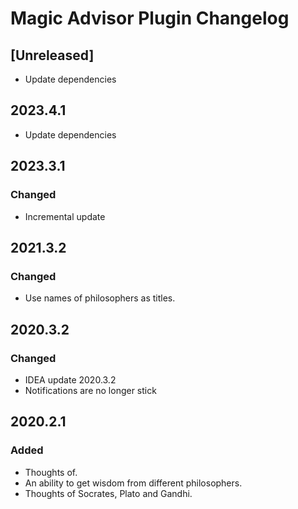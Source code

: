 <!-- Keep a Changelog guide -> https://keepachangelog.com -->

# Magic Advisor Plugin Changelog

## [Unreleased]

- Update dependencies

## 2023.4.1

- Update dependencies

## 2023.3.1

### Changed
- Incremental update

## 2021.3.2

### Changed
- Use names of philosophers as titles.

## 2020.3.2

### Changed
- IDEA update 2020.3.2
- Notifications are no longer stick

## 2020.2.1

### Added
- Thoughts of.
- An ability to get wisdom from different philosophers.
- Thoughts of Socrates, Plato and Gandhi.

